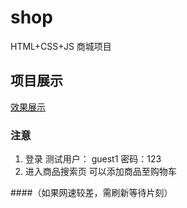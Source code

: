 # shop
HTML+CSS+JS 商城项目

## 项目展示
[效果展示](https://qinpeng1994.github.io/shop)

### 注意
1. 登录 测试用户： guest1 密码：123
2. 进入商品搜索页 可以添加商品至购物车

####（如果网速较差，需刷新等待片刻）
